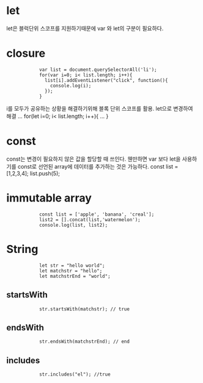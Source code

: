 # let
let은 블럭단위 스코프를 지원하기때문에 var 와 let의 구분이 필요하다.

# closure
                var list = document.querySelectorAll('li');
                for(var i=0; i< list.length; i++){
                  list[i].addEventListener("click", function(){
                    console.log(i);
                  });
                }

i를 모두가 공유하는 상황을 해결하기위해 블록 단위 스코프를 활용. let으로 변경하여 해결
                ...
                for(let i=0; i< list.length; i++){
                    ...
                }

# const
const는 변경이 필요하지 않은 값을 할당할 때 쓰인다.
웬만하면 var 보다 let을 사용하기를
const로 선언된 array에 데이터를 추가하는 것은 가능하다.
                const list = [1,2,3,4];
                list.push(5);

# immutable array
                const list = ['apple', 'banana', 'creal'];
                list2 = [].concat(list,'watermelon');
                console.log(list, list2);

# String
                let str = "hello world";
                let matchstr = "hello";
                let matchstrEnd = "world";

## startsWith
                str.startsWith(matchstr); // true
## endsWith                
                str.endsWith(matchstrEnd); // end
## includes                
                str.includes("el"); //true
